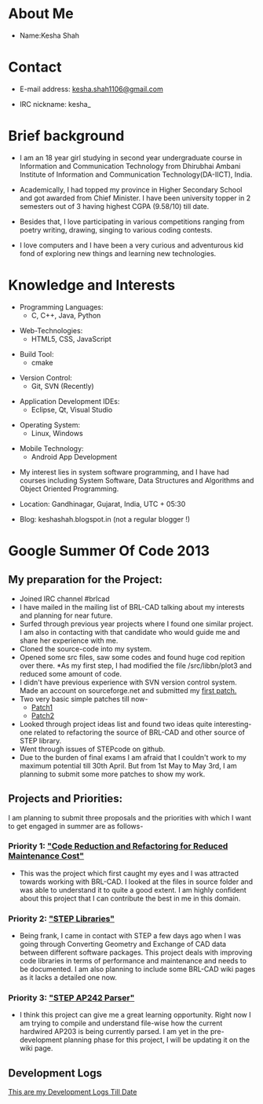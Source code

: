 # About Me

-   Name:Kesha Shah

# Contact

-   E-mail address: <kesha.shah1106@gmail.com>

<!-- -->

-   IRC nickname: kesha_

# Brief background

-   I am an 18 year girl studying in second year undergraduate course in
    Information and Communication Technology from Dhirubhai Ambani
    Institute of Information and Communication Technology(DA-IICT),
    India.

<!-- -->

-   Academically, I had topped my province in Higher Secondary School
    and got awarded from Chief Minister. I have been university topper
    in 2 semesters out of 3 having highest CGPA (9.58/10) till date.

<!-- -->

-   Besides that, I love participating in various competitions ranging
    from poetry writing, drawing, singing to various coding contests.

<!-- -->

-   I love computers and I have been a very curious and adventurous kid
    fond of exploring new things and learning new technologies.

# Knowledge and Interests

-   Programming Languages:
    -   C, C++, Java, Python

<!-- -->

-   Web-Technologies:
    -   HTML5, CSS, JavaScript

<!-- -->

-   Build Tool:
    -   cmake

<!-- -->

-   Version Control:
    -   Git, SVN (Recently)

<!-- -->

-   Application Development IDEs:
    -   Eclipse, Qt, Visual Studio

<!-- -->

-   Operating System:
    -   Linux, Windows

<!-- -->

-   Mobile Technology:
    -   Android App Development

<!-- -->

-   My interest lies in system software programming, and I have had
    courses including System Software, Data Structures and Algorithms
    and Object Oriented Programming.

<!-- -->

-   Location: Gandhinagar, Gujarat, India, UTC + 05:30

<!-- -->

-   Blog: keshashah.blogspot.in (not a regular blogger !)

# Google Summer Of Code 2013

## My preparation for the Project:

-   Joined IRC channel \#brlcad
-   I have mailed in the mailing list of BRL-CAD talking about my
    interests and planning for near future.
-   Surfed through previous year projects where I found one similar
    project. I am also in contacting with that candidate who would guide
    me and share her experience with me.
-   Cloned the source-code into my system.
-   Opened some src files, saw some codes and found huge cod repition
    over there. \*As my first step, I had modified the file
    /src/libbn/plot3 and reduced some amount of code.
-   I didn't have previous experience with SVN version control system.
    Made an account on sourceforge.net and submitted my [first
    patch.](https://sourceforge.net/tracker/?func=detail&atid=640804&aid=3611485&group_id=105292)
-   Two very basic simple patches till now-
    -   [Patch1](https://sourceforge.net/tracker/?func=detail&atid=640804&aid=3611485&group_id=105292)
    -   [Patch2](http://sourceforge.net/p/brlcad/patches/172/)
-   Looked through project ideas list and found two ideas quite
    interesting- one related to refactoring the source of BRL-CAD and
    other source of STEP library.
-   Went through issues of STEPcode on github.
-   Due to the burden of final exams I am afraid that I couldn't work to
    my maximum potential till 30th April. But from 1st May to May 3rd, I
    am planning to submit some more patches to show my work.

## Projects and Priorities:

I am planning to submit three proposals and the priorities with which I
want to get engaged in summer are as follows-

### Priority 1: ["Code Reduction and Refactoring for Reduced Maintenance Cost"](http://brlcad.org/wiki/user/KeshaSShah/GSoC13/Priority1)

-   This was the project which first caught my eyes and I was attracted
    towards working with BRL-CAD. I looked at the files in source folder
    and was able to understand it to quite a good extent. I am highly
    confident about this project that I can contribute the best in me in
    this domain.

### Priority 2: ["STEP Libraries"](http://brlcad.org/wiki/user/KeshaSShah/GSoC13/Priority2)

-   Being frank, I came in contact with STEP a few days ago when I was
    going through Converting Geometry and Exchange of CAD data between
    different software packages. This project deals with improving code
    libraries in terms of performance and maintenance and needs to be
    documented. I am also planning to include some BRL-CAD wiki pages as
    it lacks a detailed one now.

### Priority 3: ["STEP AP242 Parser"](http://brlcad.org/wiki/user/KeshaSShah/GSoC13/Priority3)

-   I think this project can give me a great learning opportunity. Right
    now I am trying to compile and understand file-wise how the current
    hardwired AP203 is being currently parsed. I am yet in the
    pre-development planning phase for this project, I will be updating
    it on the wiki page.

## Development Logs

[This are my Development Logs Till
Date](http://brlcad.org/wiki/user/KeshaSShah/GSoC13/Reports)
